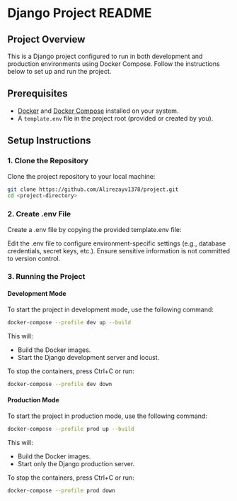 # Django Project README

## Project Overview
This is a Django project configured to run in both development and production environments using Docker Compose. Follow the instructions below to set up and run the project.

## Prerequisites
- [Docker](https://www.docker.com/get-started) and [Docker Compose](https://docs.docker.com/compose/install/) installed on your system.
- A `template.env` file in the project root (provided or created by you).

## Setup Instructions

### 1. Clone the Repository
Clone the project repository to your local machine:
```bash
git clone https://github.com/Alirezayv1378/project.git
cd <project-directory>
```

### 2. Create .env File
Create a .env file by copying the provided template.env file:

Edit the .env file to configure environment-specific settings (e.g., database credentials, secret keys, etc.). Ensure sensitive information is not committed to version control.

### 3. Running the Project
#### Development Mode
To start the project in development mode, use the following command:
```bash
docker-compose --profile dev up --build
```
This will:
- Build the Docker images.
- Start the Django development server and locust.

To stop the containers, press Ctrl+C or run:
```bash
docker-compose --profile dev down
```


#### Production Mode
To start the project in production mode, use the following command:
```bash
docker-compose --profile prod up --build
```
This will:
- Build the Docker images.
- Start only the Django production server.

To stop the containers, press Ctrl+C or run:
```bash
docker-compose --profile prod down
```
